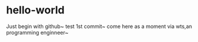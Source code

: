 # hello-world
Just  begin with github~
test 1st commit~   come here as a moment via wts,an programming enginneer~
